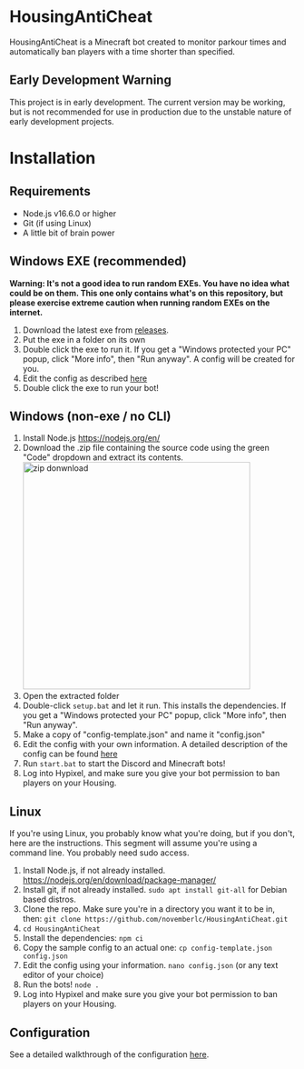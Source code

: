 # HousingAntiCheat
HousingAntiCheat is a Minecraft bot created to monitor parkour times and automatically ban players with a time shorter than specified.

## Early Development Warning
This project is in early development. The current version may be working, but is not recommended for use in production due to the unstable nature of early development projects.

# Installation
## Requirements

 - Node.js v16.6.0 or higher
 - Git (if using Linux)
 - A little bit of brain power

## Windows EXE (recommended)
**Warning: It's not a good idea to run random EXEs. You have no idea what could be on them. This one only contains what's on this repository, but please exercise extreme caution when running random EXEs on the internet.**
1. Download the latest exe from [releases](https://github.com/novemberlc/HousingAntiCheat/releases).
2. Put the exe in a folder on its own
3. Double click the exe to run it. If you get a "Windows protected your PC" popup, click "More info", then "Run anyway". A config will be created for you.
4. Edit the config as described [here](https://github.com/novemberlc/HousingAntiCheat/wiki/Configuration)
5. Double click the exe to run your bot!

## Windows (non-exe / no CLI)
1. Install Node.js https://nodejs.org/en/
2. Download the .zip file containing the source code using the green "Code" dropdown and extract its contents.
   <img src="https://cdn.unchld.me/img/12xne.png" alt="zip donwnload" width="400"/>
3. Open the extracted folder
4. Double-click `setup.bat` and let it run. This installs the dependencies. If you get a "Windows protected your PC" popup, click "More info", then "Run anyway".
7. Make a copy of "config-template.json" and name it "config.json"
8. Edit the config with your own information. A detailed description of the config can be found [here](https://github.com/novemberlc/HousingAntiCheat/wiki/Configuration)
9. Run `start.bat` to start the Discord and Minecraft bots!
10. Log into Hypixel, and make sure you give your bot permission to ban players on your Housing.

## Linux
If you're using Linux, you probably know what you're doing, but if you don't, here are the instructions. This segment will assume you're using a command line. You probably need sudo access.
 1. Install Node.js, if not already installed. https://nodejs.org/en/download/package-manager/
 2. Install git, if not already installed. `sudo apt install git-all` for Debian based distros.
 3. Clone the repo. Make sure you're in a directory you want it to be in, then: `git clone https://github.com/novemberlc/HousingAntiCheat.git`
 4. `cd HousingAntiCheat`
 5. Install the dependencies: `npm ci`
 6. Copy the sample config to an actual one: `cp config-template.json config.json`
 7. Edit the config using your information. `nano config.json` (or any text editor of your choice)
 8. Run the bots! `node .`
 9. Log into Hypixel and make sure you give your bot permission to ban players on your Housing.

## Configuration
See a detailed walkthrough of the configuration [here](https://github.com/novemberlc/HousingAntiCheat/wiki/Configuration).
